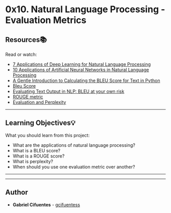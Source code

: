 # 0x10. Natural Language Processing - Evaluation Metrics

## Resources:books:
Read or watch:
* [7 Applications of Deep Learning for Natural Language Processing](https://intranet.hbtn.io/rltoken/EFeppnrszrEGza6nrymxgQ)
* [10 Applications of Artificial Neural Networks in Natural Language Processing](https://intranet.hbtn.io/rltoken/Pcs54fB9zpZZWlMH_OamfQ)
* [A Gentle Introduction to Calculating the BLEU Score for Text in Python](https://intranet.hbtn.io/rltoken/lC85P6iX492bGuBncUNwiw)
* [Bleu Score](https://intranet.hbtn.io/rltoken/lT-MBM6w7AjXPIiZoPKR_A)
* [Evaluating Text Output in NLP: BLEU at your own risk](https://intranet.hbtn.io/rltoken/cjfXGBHKEfS9ObZKL99n0A)
* [ROUGE metric](https://intranet.hbtn.io/rltoken/b9LUGN2qt8KSh6rkCqB6rA)
* [Evaluation and Perplexity](https://intranet.hbtn.io/rltoken/Mgyoxa8c6WvpFJaHFxqlQQ)

---
## Learning Objectives:bulb:
What you should learn from this project:

* What are the applications of natural language processing?
* What is a BLEU score?
* What is a ROUGE score?
* What is perplexity?
* When should you use one evaluation metric over another?

---
---

## Author
* **Gabriel Cifuentes** - [gcifuentess](https://github.com/gcifuentess)
